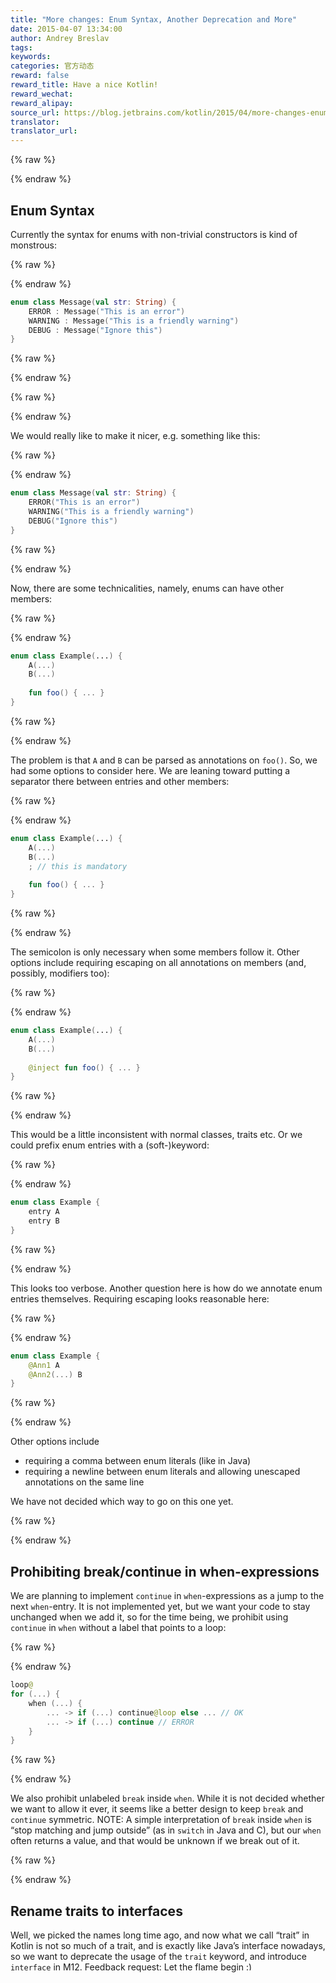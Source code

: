 ```yaml
---
title: "More changes: Enum Syntax, Another Deprecation and More"
date: 2015-04-07 13:34:00
author: Andrey Breslav
tags:
keywords:
categories: 官方动态
reward: false
reward_title: Have a nice Kotlin!
reward_wechat:
reward_alipay:
source_url: https://blog.jetbrains.com/kotlin/2015/04/more-changes-enum-syntax-and-one-deprecation-and-more/
translator:
translator_url:
---
```



{% raw %}
<p><a name="enum-syntax"></a></p>
{% endraw %}

## Enum Syntax

Currently the syntax for enums with non-trivial constructors is kind of monstrous:

{% raw %}
<p></p>
{% endraw %}

```kotlin
enum class Message(val str: String) {
    ERROR : Message("This is an error")
    WARNING : Message("This is a friendly warning")
    DEBUG : Message("Ignore this")
}
```

{% raw %}
<p></p>
{% endraw %}


{% raw %}
<p><span id="more-2042"></span></p>
{% endraw %}

We would really like to make it nicer, e.g. something like this:

{% raw %}
<p></p>
{% endraw %}

```kotlin
enum class Message(val str: String) {
    ERROR("This is an error")
    WARNING("This is a friendly warning")
    DEBUG("Ignore this")
}
```

{% raw %}
<p></p>
{% endraw %}

Now, there are some technicalities, namely, enums can have other members:

{% raw %}
<p></p>
{% endraw %}

```kotlin
enum class Example(...) {
    A(...)
    B(...)
 
    fun foo() { ... }
}
```

{% raw %}
<p></p>
{% endraw %}

The problem is that `A` and `B` can be parsed as annotations on `foo()`. So, we had some options to consider here.
We are leaning toward putting a separator there between entries and other members:

{% raw %}
<p></p>
{% endraw %}

```kotlin
enum class Example(...) {
    A(...)
    B(...)
    ; // this is mandatory
 
    fun foo() { ... }
}
```

{% raw %}
<p></p>
{% endraw %}

The semicolon is only necessary when some members follow it.
Other options include requiring escaping on all annotations on members (and, possibly, modifiers too):

{% raw %}
<p></p>
{% endraw %}

```kotlin
enum class Example(...) {
    A(...)
    B(...)
 
    @inject fun foo() { ... }
}
```

{% raw %}
<p></p>
{% endraw %}

This would be a little inconsistent with normal classes, traits etc.
Or we could prefix enum entries with a (soft-)keyword:

{% raw %}
<p></p>
{% endraw %}

```kotlin
enum class Example {
    entry A
    entry B
}
```

{% raw %}
<p></p>
{% endraw %}

This looks too verbose.
Another question here is how do we annotate enum entries themselves. Requiring escaping looks reasonable here:

{% raw %}
<p></p>
{% endraw %}

```kotlin
enum class Example {
    @Ann1 A
    @Ann2(...) B    
}
```

{% raw %}
<p></p>
{% endraw %}

Other options include

* requiring a comma between enum literals (like in Java)
* requiring a newline between enum literals and allowing unescaped annotations on the same line

We have not decided which way to go on this one yet.

{% raw %}
<p><a name="break-continue"></a></p>
{% endraw %}

## Prohibiting break/continue in when-expressions

We are planning to implement `continue` in `when`-expressions as a jump to the next `when`-entry. It is not implemented yet, but we want your code to stay unchanged when we add it, so for the time being, we prohibit using `continue` in `when` without a label that points to a loop:

{% raw %}
<p></p>
{% endraw %}

```kotlin
loop@
for (...) {
    when (...) {
        ... -> if (...) continue@loop else ... // OK
        ... -> if (...) continue // ERROR
    }
}
```

{% raw %}
<p></p>
{% endraw %}

We also prohibit unlabeled `break` inside `when`. While it is not decided whether we want to allow it ever, it seems like a better design to keep `break` and `continue` symmetric.
NOTE: A simple interpretation of `break` inside `when` is “stop matching and jump outside” (as in `switch` in Java and C), but our `when` often returns a value, and that would be unknown if we break out of it.

{% raw %}
<p><a name="interfaces"></a></p>
{% endraw %}

## Rename traits to interfaces

Well, we picked the names long time ago, and now what we call “trait” in Kotlin is not so much of a trait, and is exactly like Java’s interface nowadays, so we want to deprecate the usage of the `trait` keyword, and introduce `interface` in M12.
Feedback request: Let the flame begin <img alt=":)" class="wp-smiley" data-recalc-dims="1" src="https://i2.wp.com/blog.jetbrains.com/kotlin/wp-includes/images/smilies/simple-smile.png?w=640&amp;ssl=1" style="height: 1em; max-height: 1em;"/>
